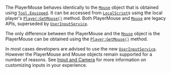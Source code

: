 The PlayerMouse behaves identically to the [`Mouse`](https://create.roblox.com/docs/reference/engine/classes/Mouse) object that is
obtained using [`Tool.Equipped`](https://create.roblox.com/docs/reference/engine/classes/Tool#Equipped). It can be accessed from
[`LocalScript`](https://create.roblox.com/docs/reference/engine/classes/LocalScript)s using the local player's [`Player:GetMouse()`](https://create.roblox.com/docs/reference/engine/classes/Player#GetMouse)
method. Both PlayerMouse and [`Mouse`](https://create.roblox.com/docs/reference/engine/classes/Mouse) are legacy APIs, superseded by
[`UserInputService`](https://create.roblox.com/docs/reference/engine/classes/UserInputService).

The only difference between the PlayerMouse and the [`Mouse`](https://create.roblox.com/docs/reference/engine/classes/Mouse) object is
the PlayerMouse can be obtained using the [`Player:GetMouse()`](https://create.roblox.com/docs/reference/engine/classes/Player#GetMouse) method.

In most cases developers are advised to use the new [`UserInputService`](https://create.roblox.com/docs/reference/engine/classes/UserInputService).
However the PlayerMouse and Mouse objects remain supported for a number of
reasons. See [Input and Camera](https://create.roblox.com/docs/input) for more information
on customizing inputs in your experience.